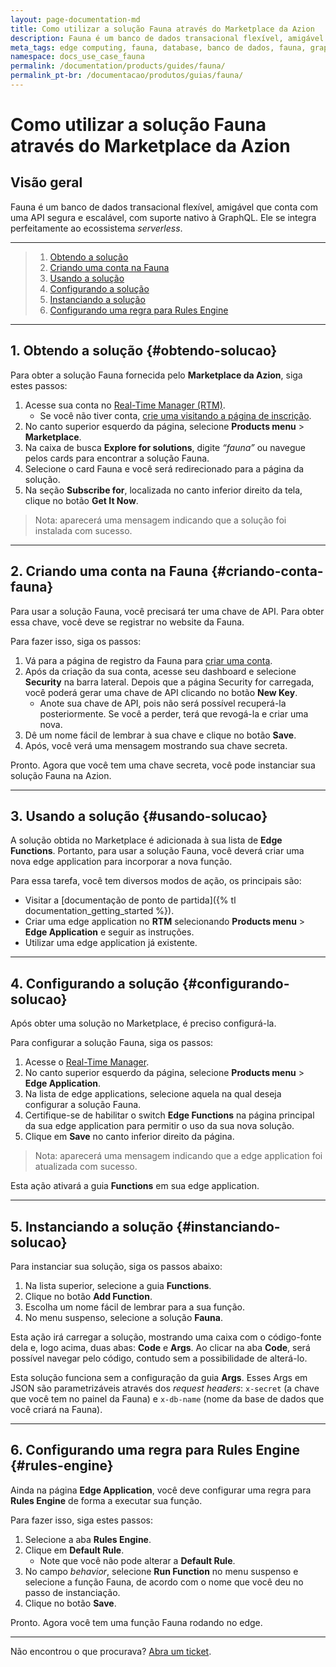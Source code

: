 ```yaml
---
layout: page-documentation-md
title: Como utilizar a solução Fauna através do Marketplace da Azion
description: Fauna é um banco de dados transacional flexível, amigável e que vem como uma API segura e escalável com suporte nativo à GraphQL.
meta_tags: edge computing, fauna, database, banco de dados, fauna, graphql
namespace: docs_use_case_fauna
permalink: /documentation/products/guides/fauna/
permalink_pt-br: /documentacao/produtos/guias/fauna/
---
```


# Como utilizar a solução Fauna através do Marketplace da Azion

## Visão geral

Fauna é um banco de dados transacional flexível, amigável que conta com uma API segura e escalável, com suporte nativo à GraphQL. Ele se integra perfeitamente ao ecossistema *serverless*.

---

> 1. [Obtendo a solução](#obtendo-solucao)
> 2. [Criando uma conta na Fauna](#criando-conta-fauna)
> 3. [Usando a solução](#usando-solucao)
> 4. [Configurando a solução](#configurando-solucao)
> 5. [Instanciando a solução](#instanciando-solucao)
> 6. [Configurando uma regra para Rules Engine](#rules-engine)

---

## 1. Obtendo a solução {#obtendo-solucao}

Para obter a solução Fauna fornecida pelo **Marketplace da Azion**, siga estes passos:

1. Acesse sua conta no [Real-Time Manager (RTM)](https://manager.azion.com/).
    - Se você não tiver conta, [crie uma visitando a página de inscrição](https://manager.azion.com/signup/).
2. No canto superior esquerdo da página, selecione **Products menu** > **Marketplace**.
3. Na caixa de busca **Explore for solutions**, digite *“fauna”* ou navegue pelos cards para encontrar a solução Fauna.
4. Selecione o card Fauna e você será redirecionado para a página da solução.
5. Na seção **Subscribe for**, localizada no canto inferior direito da tela, clique no botão **Get It Now**.

> Nota: aparecerá uma mensagem indicando que a solução foi instalada com sucesso.

---

## 2. Criando uma conta na Fauna {#criando-conta-fauna}

Para usar a solução Fauna, você precisará ter uma chave de API. Para obter essa chave, você deve se registrar no website da Fauna.

Para fazer isso, siga os passos:

1. Vá para a página de registro da Fauna para [criar uma conta](https://dashboard.fauna.com/accounts/register).
2. Após da criação da sua conta, acesse seu dashboard e selecione **Security** na barra lateral.
Depois que a página Security for carregada, você poderá gerar uma chave de API clicando no botão **New Key**.
    - Anote sua chave de API, pois não será possível recuperá-la posteriormente. Se você a perder, terá que revogá-la e criar uma nova.
3. Dê um nome fácil de lembrar à sua chave e clique no botão **Save**.
4. Após, você verá uma mensagem mostrando sua chave secreta.

Pronto. Agora que você tem uma chave secreta, você pode instanciar sua solução Fauna na Azion.

---

## 3. Usando a solução {#usando-solucao}

A solução obtida no Marketplace é adicionada à sua lista de **Edge Functions**. Portanto, para usar a solução Fauna, você deverá criar uma nova edge application para incorporar a nova função.

Para essa tarefa, você tem diversos modos de ação, os principais são:

- Visitar a [documentação de ponto de partida]({% tl documentation_getting_started %}). 
- Criar uma edge application no **RTM** selecionando **Products menu** > **Edge Application** e seguir as instruções.
- Utilizar uma edge application já existente.

---

## 4. Configurando a solução {#configurando-solucao}

Após obter uma solução no Marketplace, é preciso configurá-la.

Para configurar a solução Fauna, siga os passos:

1. Acesse o [Real-Time Manager](https://manager.azion.com/).
2. No canto superior esquerdo da página, selecione **Products menu** > **Edge Application**.
3. Na lista de edge applications, selecione aquela na qual deseja configurar a solução Fauna.
4. Certifique-se de habilitar o switch **Edge Functions** na página principal da sua edge application para permitir o uso da sua nova solução.
5. Clique em **Save** no canto inferior direito da página.

> Nota: aparecerá uma mensagem indicando que a edge application foi atualizada com sucesso.

Esta ação ativará a guia **Functions** em sua edge application.

---

## 5. Instanciando a solução {#instanciando-solucao}

Para instanciar sua solução, siga os passos abaixo:

1. Na lista superior, selecione a guia **Functions**.
2. Clique no botão **Add Function**.
3. Escolha um nome fácil de lembrar para a sua função.
4. No menu suspenso, selecione a solução **Fauna**.

Esta ação irá carregar a solução, mostrando uma caixa com o código-fonte dela e, logo acima, duas abas: **Code** e **Args**. Ao clicar na aba **Code**, será possível navegar pelo código, contudo sem a possibilidade de alterá-lo. 

Esta solução funciona sem a configuração da guia **Args**. Esses Args em JSON são parametrizáveis através dos *request headers*: `x-secret` (a chave que você tem no painel da Fauna) e `x-db-name` (nome da base de dados que você criará na Fauna).

---

## 6. Configurando uma regra para Rules Engine {#rules-engine}

Ainda na página **Edge Application**, você deve configurar uma regra para **Rules Engine** de forma a executar sua função.

Para fazer isso, siga estes passos:

1. Selecione a aba **Rules Engine**.
2. Clique em **Default Rule**.
    - Note que você não pode alterar a **Default Rule**.
3. No campo *behavior*, selecione **Run Function** no menu suspenso e selecione a função Fauna, de acordo com o nome que você deu no passo de instanciação.
4. Clique no botão **Save**.

Pronto. Agora você tem uma função Fauna rodando no edge.

---

Não encontrou o que procurava? [Abra um ticket](https://tickets.azion.com/pt-BR/support/login/).
